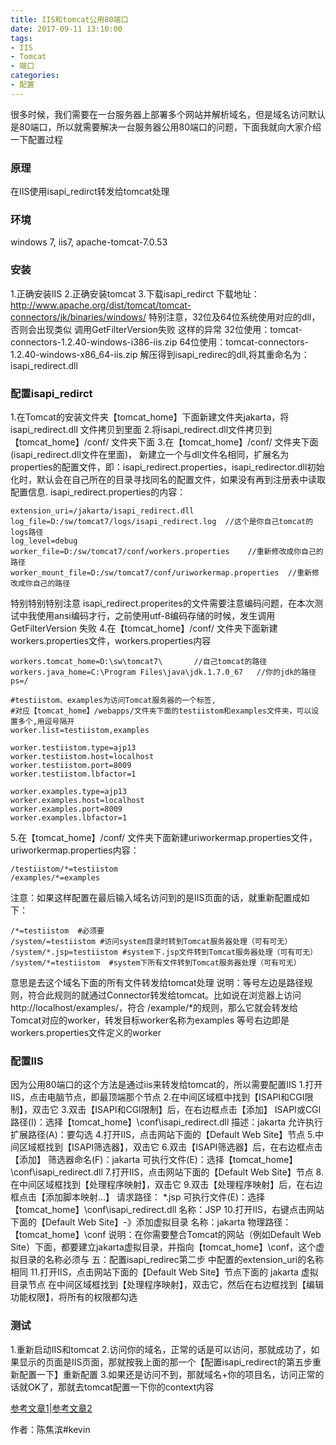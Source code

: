 ```yaml
---
title: IIS和tomcat公用80端口
date: 2017-09-11 13:10:00
tags: 
- IIS
- Tomcat
- 端口
categories:
- 配置
---
```

很多时候，我们需要在一台服务器上部署多个网站并解析域名，但是域名访问默认是80端口，所以就需要解决一台服务器公用80端口的问题，下面我就向大家介绍一下配置过程<!--more-->
### 原理
在IIS使用isapi_redirct转发给tomcat处理
### 环境
windows 7,  iis7,  apache-tomcat-7.0.53
### 安装
1.正确安装IIS
2.正确安装tomcat
3.下载isapi_redirct
下载地址：http://www.apache.org/dist/tomcat/tomcat-connectors/jk/binaries/windows/
特别注意，32位及64位系统使用对应的dll，否则会出现类似  调用GetFilterVersion失败 这样的异常
32位使用：tomcat-connectors-1.2.40-windows-i386-iis.zip
64位使用：tomcat-connectors-1.2.40-windows-x86_64-iis.zip
解压得到isapi_redirec的dll,将其重命名为：isapi_redirect.dll
### 配置isapi_redirct
1.在Tomcat的安装文件夹【tomcat_home】下面新建文件夹jakarta，将isapi_redirect.dll 文件拷贝到里面
2.将isapi_redirect.dll文件拷贝到 【tomcat_home】/conf/ 文件夹下面
3.在【tomcat_home】/conf/ 文件夹下面(isapi_redirect.dll文件在里面)， 新建立一个与dll文件名相同，扩展名为properties的配置文件，即：isapi_redirect.properties，isapi_redirector.dll初始化时，默认会在自己所在的目录寻找同名的配置文件，如果没有再到注册表中读取配置信息.
isapi_redirect.properties的内容：
```
extension_uri=/jakarta/isapi_redirect.dll  
log_file=D:/sw/tomcat7/logs/isapi_redirect.log  //这个是你自己tomcat的logs路径
log_level=debug  
worker_file=D:/sw/tomcat7/conf/workers.properties    //重新修改成你自己的路径
worker_mount_file=D:/sw/tomcat7/conf/uriworkermap.properties  //重新修改成你自己的路径
```
特别特别特别注意
isapi_redirect.properites的文件需要注意编码问题，在本次测试中我使用ansi编码才行，之前使用utf-8编码存储的时候，发生调用 GetFilterVersion 失败
4.在【tomcat_home】/conf/ 文件夹下面新建workers.properties文件，workers.properties内容
```
workers.tomcat_home=D:\sw\tomcat7\       //自己tomcat的路径
workers.java_home=C:\Program Files\java\jdk.1.7.0_67   //你的jdk的路径
ps=/  
  
#testiistom、examples为访问Tomcat服务器的一个标签,   
#对应【tomcat_home】/webapps/文件夹下面的testiistom和examples文件夹，可以设置多个,用逗号隔开  
worker.list=testiistom,examples  
  
worker.testiistom.type=ajp13  
worker.testiistom.host=localhost  
worker.testiistom.port=8009  
worker.testiistom.lbfactor=1  

worker.examples.type=ajp13  
worker.examples.host=localhost  
worker.examples.port=8009  
worker.examples.lbfactor=1  
```
5.在【tomcat_home】/conf/ 文件夹下面新建uriworkermap.properties文件，uriworkermap.properties内容：
```
/testiistom/*=testiistom  
/examples/*=examples 
```
注意：如果这样配置在最后输入域名访问到的是IIS页面的话，就重新配置成如下：
```
/*=testiistom  #必须要
/system/=testiistom #访问system目录时转到Tomcat服务器处理（可有可无）
/system/*.jsp=testiistom #system下.jsp文件转到Tomcat服务器处理（可有可无）
/system/*=testiistom  #system下所有文件转到Tomcat服务器处理（可有可无）
```
意思是去这个域名下面的所有文件转发给tomcat处理
说明：等号左边是路径规则，符合此规则的就通过Connector转发给tomcat。比如说在浏览器上访问   http://localhost/examples/，符合  /example/*的规则，那么它就会转发给Tomcat对应的worker，转发目标worker名称为examples
等号右边即是workers.properties文件定义的worker

### 配置IIS
因为公用80端口的这个方法是通过iis来转发给tomcat的，所以需要配置IIS
1.打开IIS，点击电脑节点，即最顶端那个节点
2.在中间区域框中找到【ISAPI和CGI限制】，双击它
3.双击【ISAPI和CGI限制】后，在右边框点击【添加】
      ISAPI或CGI路径(I)：选择【tomcat_home】\conf\isapi_redirect.dll
      描述：jakarta
      允许执行扩展路径(A)：要勾选
4.打开IIS，点击网站下面的【Default Web Site】节点
5.中间区域框找到【ISAPI筛选器】，双击它
6.双击【ISAPI筛选器】后，在右边框点击【添加】
     筛选器命名(F)：jakarta
     可执行文件(E)：选择【tomcat_home】\conf\isapi_redirect.dll
7.打开IIS，点击网站下面的【Default Web Site】节点
8.在中间区域框找到【处理程序映射】，双击它
9.双击【处理程序映射】后，在右边框点击【添加脚本映射...】
      请求路径：  *.jsp
      可执行文件(E)：选择【tomcat_home】\conf\isapi_redirect.dll
      名称：JSP
10.打开IIS，右键点击网站下面的【Default Web Site】-》添加虚拟目录
      名称：jakarta
      物理路径：【tomcat_home】\conf
      说明：在你需要整合Tomcat的网站（例如Default Web Site）下面，都要建立jakarta虚拟目录，并指向【tomcat_home】\conf，这个虚拟目录的名称必须与  五：配置isapi_redirec第二步 中配置的extension_uri的名称相同
11.打开IIS，点击网站下面的【Default Web Site】节点下面的  jakarta 虚拟目录节点
   在中间区域框找到【处理程序映射】，双击它，然后在右边框找到【编辑功能权限】，将所有的权限都勾选
### 测试
1.重新启动IIS和tomcat
2.访问你的域名，正常的话是可以访问，那就成功了，如果显示的页面是IIS页面，那就按我上面的那一个【配置isapi_redirect的第五步重新配置一下】重新配置
3.如果还是访问不到，那就域名+你的项目名，访问正常的话就OK了，那就去tomcat配置一下你的context内容

[参考文章1](http://blog.csdn.net/baijinwen/article/details/50562996)|[参考文章2](http://www.jb51.net/article/109723.htm)

作者：陈焦滨#kevin

